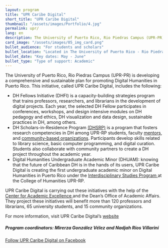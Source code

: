 ```yaml
---
layout: program
title: "UPR Caribe Digital"
short_title: "UPR Caribe Digital"
thumbnail: "/assets/images/Portfolio/4.jpg"
permalink: upr/
lang: en
description: The University of Puerto Rico, Rio Piedras Campus (UPR-PR) will develop a comprehensive and sustainable plan to promote Digital Humanities in Puerto Rico.
card_image: "/assets/images/05_img_card.png"
bullet_audience: "For students and scholars"
bullet_location: "Located in The University of Puerto Rico - Rio Piedras"
bullet_date: "Key dates: May - June"
bullet_type: "Type of support: Academic"
---
```


<div class="portfolio-details">

<p>The University of Puerto Rico, Rio Piedras Campus (UPR-PR) is developing a comprehensive and sustainable plan for promoting Digital Humanities in Puerto Rico. This initiative, called UPR Caribe Digital, includes the following:</p>
<ul>
  <li>DH Fellows Initiative (DHFI) is a capacity-building strategies program that trains professors, researchers, and librarians in the development of digital projects. Each year, the selected DH Fellow participates in conferences, workshops, and design intensive modules on DH pedagogy and ethics, DH visualization and data design, sustainable practices in DH, among others.</li>
  <li>DH Scholars-in-Residence Program  <a href="https://www.uprcaribedigital.org/dh-scholars" target="_blank">(DHSRP)</a> is a program that fosters research competencies in DH among UPR-RP students, faculty  <a href="https://www.uprcaribedigital.org/mentores" target="_blank">mentors</a>, and <a href="https://www.uprcaribedigital.org/comunitario" target="_blank">community-based organizations</a>. Participants develop skills related to library science, basic computer programming, and digital curation. Students also collaborate with community partners to create a DH project throughout the academic year.</li>
  <li>Digital Humanities Undergraduate Academic Minor (DHUAM): knowing that the future of Caribbean DH is in the hands of its users, UPR Caribe Digital is creating the first undergraduate academic minor on Digital Humanities in Puerto Rico under the <a href="http://humanidades.uprrp.edu/prei/" target="_blank">Interdisciplinary Studies Program </a> at the College of Humanities UPR-RP.</li>
</ul>
<p>UPR Caribe Digital is carrying out these initiatives with the help of the <a href="https://cea.uprrp.edu/" target="_blank">Center for Academic Excellence </a> and the Dean’s Office of Academic Affairs. They project these initiatives will benefit more than 120 professors and librarians, 65 university students, and 15 community organizations.</p>
<p>For more information, visit UPR Caribe Digital’s <a href="https://www.uprcaribedigital.org/" target="_blank">website</a></p>
<div><h5>Program coordinators:  Mirerza González Vélez and Nadjah Ríos Villarini</h5></div>

<div class="project-demo-btn">
    <a class="btn project-btn" href="https://www.facebook.com/UPRCaribeDigital/">Follow UPR Caribe Digital on Facebook</a>
</div>
</div>
